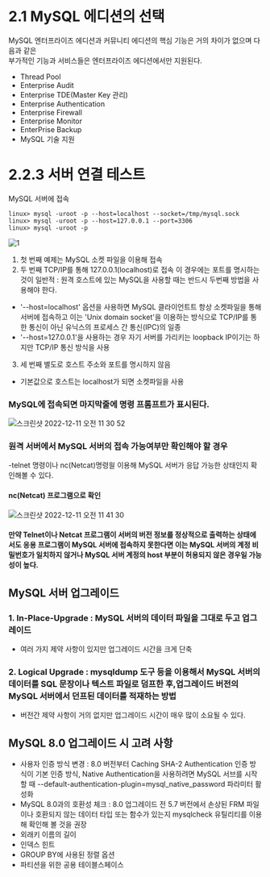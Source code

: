 # 2.1 MySQL 에디션의 선택
MySQL 엔터프라이즈 에디션과 커뮤니티 에디션의 핵심 기능은 거의 차이가 없으며 다음과 같은   
부가적인 기능과 서비스들은 엔터프라이즈 에디션에서만 지원된다.
- Thread Pool
- Enterprise Audit
- Enterprise TDE(Master Key 관리)
- Enterprise Authentication
- Enterprise Firewall
- Enterprise Monitor
- EnterPrise Backup
- MySQL 기술 지원


# 2.2.3 서버 연결 테스트
MySQL 서버에 접속
```
linux> mysql -uroot -p --host=localhost --socket=/tmp/mysql.sock
linux> mysql -uroot -p --host=127.0.0.1 --port=3306
linux> mysql -uroot -p 
```

![1](https://user-images.githubusercontent.com/98242564/206863855-031e3ecb-87bc-4787-ac10-0a06d2bc7b29.png)

1. 첫 번째 예제는 MySQL 소켓 파일을 이용해 접속
2. 두 번째 TCP/IP를 통해 127.0.0.1(localhost)로 접속 이 경우에는 포트를 명시하는 것이 일반적 : 원격 호스트에 있는 MySQL을 사용할 때는 반드시 두번째 방법을 사용해야 한다.   
 - '--host=localhost' 옵션을 사용하면 MySQL 클라이언트트 항상 소켓파일을 통해 서버에 접속하고 이는 'Unix domain socket'을 이용하는 방식으로 TCP/IP를 통한 통신이 아닌 유닉스의 프로세스 간 통신(IPC)의 일종
 - '--host=127.0.0.1'을 사용하는 경우 자기 서버를 가리키는 loopback IP이기는 하지만 TCP/IP 통신 방식을 사용
3. 세 번째 별도로 호스트 주소와 포트를 명시하지 않음
- 기본값으로 호스트는 localhost가 되면 소켓파일을 사용


### MySQL에 접속되면 마지막줄에 명령 프롬프트가 표시된다.
![스크린샷 2022-12-11 오전 11 30 52](https://user-images.githubusercontent.com/98242564/206883674-e9e25549-238d-4692-9bf1-0e6db88d3ddd.png)

### 원격 서버에서 MySQL 서버의 접속 가능여부만 확인해야 할 경우
-telnet 명령이나 nc(Netcat)명령읠 이용해 MySQL 서버가 응답 가능한 상태인지 확인해볼 수 있다.

#### nc(Netcat) 프로그램으로 확인
![스크린샷 2022-12-11 오전 11 41 30](https://user-images.githubusercontent.com/98242564/206883871-d38d7e8c-8bb5-429f-87e9-73c377aa42a4.png)

#### 만약 Telnet이나 Netcat 프로그램이 서버의 버전 정보를 정상적으로 출력하는 상태에서도 응용 프로그램이 MySQL 서버에 접속하지 못한다면 이는 MySQL 서버의 계정 비밀번호가 일치하지 않거나 MySQL 서버 계정의 host 부분이 허용되지 않은 경우일 가능성이 높다.

## MySQL 서버 업그레이드
### 1. In-Place-Upgrade : MySQL 서버의 데이터 파일을 그대로 두고 업그레이드
- 여러 가지 제약 사항이 있지만 업그레이드 시간을 크게 단축

### 2. Logical Upgrade : mysqldump 도구 등을 이용해서 MySQL 서버의 데이터를 SQL 문장이나 텍스트 파일로 덤프한 후,업그레이드 버전의MySQL 서버에서 던프된 데이터를 적재하는 방법
- 버전간 제약 사항이 거의 없지만 업그레이드 시간이 매우 많이 소요될 수 있다.

## MySQL 8.0 업그레이드 시 고려 사항
- 사용자 인증 방식 변경 : 8.0 버전부터 Caching SHA-2 Authentication 인증 방식이 기본 인증 방식, Native Authentication을 사용하려면 MySQL 서브를 시작할 때 --default-authentication-plugin=mysql_native_password 파라미터 활성화 
- MySQL 8.0과의 호환성 체크 : 8.0 업그레이드 전 5.7 버전에서 손상된 FRM 파일이나 호환되지 않는 데이터 타입 또는 함수가 있는지 mysqlcheck 유틸리티를 이용해 확인해 볼 것을 권장
- 외래키 이름의 길이
- 인덱스 힌트
- GROUP BY에 사용된 정렬 옵션
- 파티션을 위한 공용 테이블스페이스
